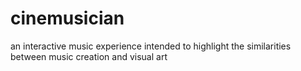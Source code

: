 # cinemusician
an interactive music experience intended to highlight the similarities between music creation and visual art
